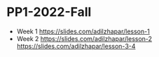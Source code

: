 # PP1-2022-Fall

- Week 1
https://slides.com/adilzhapar/lesson-1
- Week 2
https://slides.com/adilzhapar/lesson-2
https://slides.com/adilzhapar/lesson-3-4
